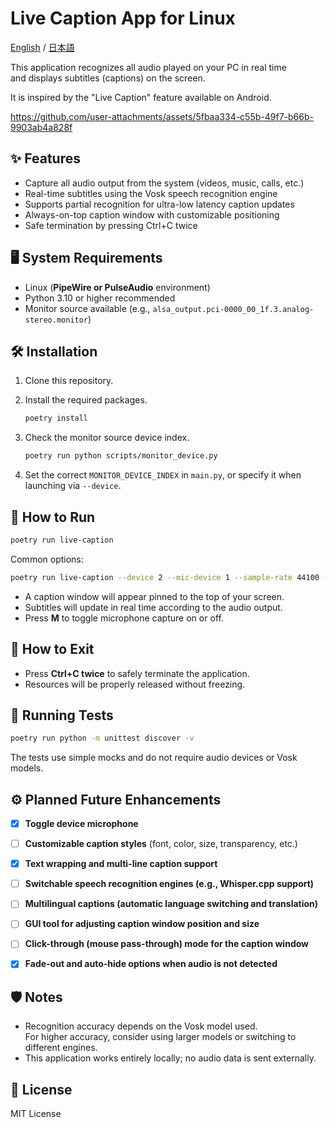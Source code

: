 # Live Caption App for Linux

[English](./README.md) / [日本語](./README_JA.md)

This application recognizes all audio played on your PC in real time  
and displays subtitles (captions) on the screen.

It is inspired by the "Live Caption" feature available on Android.

https://github.com/user-attachments/assets/5fbaa334-c55b-49f7-b66b-9903ab4a828f


## ✨ Features

- Capture all audio output from the system (videos, music, calls, etc.)
- Real-time subtitles using the Vosk speech recognition engine
- Supports partial recognition for ultra-low latency caption updates
- Always-on-top caption window with customizable positioning
- Safe termination by pressing Ctrl+C twice


## 🖥 System Requirements

- Linux (**PipeWire or PulseAudio** environment)
- Python 3.10 or higher recommended
- Monitor source available (e.g., `alsa_output.pci-0000_00_1f.3.analog-stereo.monitor`)


## 🛠 Installation

1. Clone this repository.

2. Install the required packages.

    ```bash
    poetry install
    ```

3. Check the monitor source device index.

    ```bash
    poetry run python scripts/monitor_device.py
    ```

4. Set the correct `MONITOR_DEVICE_INDEX` in `main.py`, or specify it when
   launching via `--device`.


## 🚀 How to Run

```bash
poetry run live-caption
```

Common options:

```bash
poetry run live-caption --device 2 --mic-device 1 --sample-rate 44100 --chunk-size 2048
```

- A caption window will appear pinned to the top of your screen.
- Subtitles will update in real time according to the audio output.
- Press **M** to toggle microphone capture on or off.


## 🛑 How to Exit

- Press **Ctrl+C twice** to safely terminate the application.
- Resources will be properly released without freezing.

## 🧪 Running Tests

```bash
poetry run python -m unittest discover -v
```

The tests use simple mocks and do not require audio devices or Vosk models.


## ⚙️ Planned Future Enhancements

- [x] **Toggle device microphone**
- [ ] **Customizable caption styles** (font, color, size, transparency, etc.)
- [x] **Text wrapping and multi-line caption support**
- [ ] **Switchable speech recognition engines (e.g., Whisper.cpp support)**
- [ ] **Multilingual captions (automatic language switching and translation)**
- [ ] **GUI tool for adjusting caption window position and size**
- [ ] **Click-through (mouse pass-through) mode for the caption window**
- [x] **Fade-out and auto-hide options when audio is not detected**


## 🛡 Notes

- Recognition accuracy depends on the Vosk model used.  
  For higher accuracy, consider using larger models or switching to different engines.
- This application works entirely locally; no audio data is sent externally.

## 📜 License

MIT License
